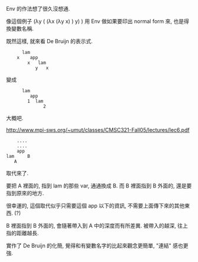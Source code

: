 Env 的作法想了很久沒想通.

像這個例子 (λy ( (λx (λy x) ) y) ) 用 Env 做如果要印出 normal form 來, 也是得換變數名稱.

既然這樣, 就來看 De Bruijn 的表示式.

```
      lam
    x    app
        x   lam
           y   x
```
變成
```
      lam
         app
        1  lam
              2
```
大概吧.

http://www.mpi-sws.org/~umut/classes/CMSC321-Fall05/lectures/lec6.pdf

```
    ....
    ....
    app
lam     B
   A
```
取代來了.

要把 A 裡面的, 指到 lam 的那些 var, 通通換成 B.
而 B 裡面指到 B 外面的, 還是要指到原來的地方.

很幸運的, 這個取代似乎只需要這個 app 以下的資訊, 不需要上面傳下來的其他東西. (?)

B 裡面指到 B 外面的, 會隨著帶入到 A 中的深度而有所差異. 被帶入的越深, 往上指的距離越長.

實作了 De Bruijn 的化簡, 覺得和有變數名字的比起來觀念更簡單, "連結" 感也更強.
